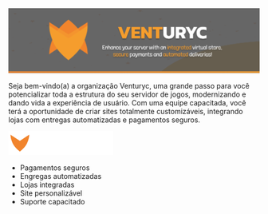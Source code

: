 [comment]: <> (Banner)
<div align="center">
    <img src="https://github.com/Venturyc/.github/blob/main/assets/Venturyc.png?raw=true">
</div>

Seja bem-vindo(a) a organização Venturyc, uma grande passo para você potencializar toda a estrutura do seu servidor de jogos, modernizando e dando vida a experiência de usuário. Com uma equipe capacitada, você terá a oportunidade de criar sites totalmente customizáveis, integrando lojas com entregas automatizadas e pagamentos seguros.

<img src="https://github.com/Venturyc/.github/blob/main/assets/Features.png?raw=true">

- Pagamentos seguros
- Engregas automatizadas
- Lojas integradas
- Site personalizável
- Suporte capacitado
